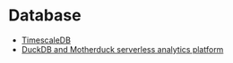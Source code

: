 # Database

- [TimescaleDB](https://github.com/timescale/timescaledb)
- [DuckDB and Motherduck serverless analytics platform](https://motherduck.com/)

